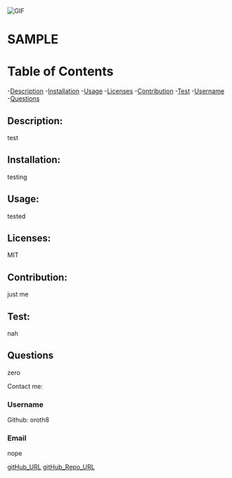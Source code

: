 ![GIF](https://im3.ezgif.com/tmp/ezgif-3-27b00f882ecb.gif)
# SAMPLE

# Table of Contents
-[Description](#description)
-[Installation](#installation)
-[Usage](#usage)
-[Licenses](#licenses)
-[Contribution](#contribution)
-[Test](#test)
-[Username](#username)
-[Questions](#questions)


## Description:
 test
    

## Installation: 
testing


## Usage: 
tested

   
## Licenses: 
MIT


## Contribution: 
just me

    
## Test:
nah


## Questions
zero


Contact me:
### Username 
Github: oroth8

### Email 
nope

[gitHub_URL](undefined)
[gitHub_Repo_URL](undefined)

